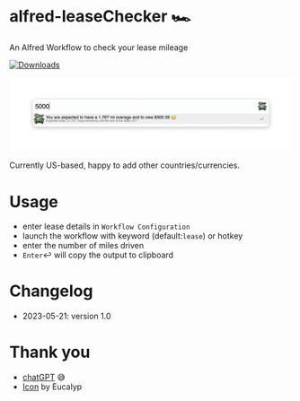 # alfred-leaseChecker 🏎️
An Alfred Workflow to check your lease mileage

<a href="https://github.com/giovannicoppola/alfred-leaseChecker/releases/latest/">
<img alt="Downloads"
src="https://img.shields.io/github/downloads/giovannicoppola/alfred-leaseChecker/total?color=purple&label=Downloads"><br/>
</a>


![](leaseChecker.png)

Currently US-based, happy to add other countries/currencies. 

# Usage
- enter lease details in `Workflow Configuration`
- launch the workflow with keyword (default:`lease`) or hotkey
- enter the number of miles driven
- `Enter`↩️ will copy the output to clipboard

# Changelog
- 2023-05-21: version 1.0

# Thank you
- [chatGPT](https://openai.com/blog/chatgpt)  😅
- [Icon](https://www.flaticon.com/free-icon/car-rental_10491620) by Eucalyp
